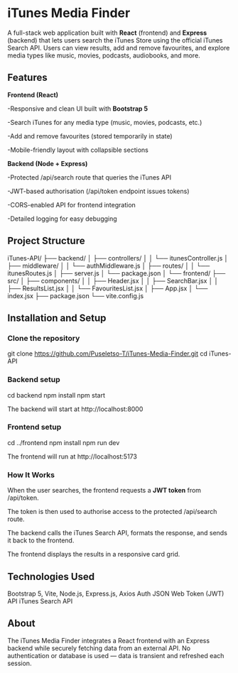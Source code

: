 # iTunes Media Finder

A full-stack web application built with **React** (frontend) and **Express** (backend) that lets users search the iTunes Store using the official iTunes Search API.
Users can view results, add and remove favourites, and explore media types like music, movies, podcasts, audiobooks, and more.

## Features

**Frontend (React)**

-Responsive and clean UI built with **Bootstrap 5**

-Search iTunes for any media type (music, movies, podcasts, etc.)

-Add and remove favourites (stored temporarily in state)

-Mobile-friendly layout with collapsible sections


**Backend (Node + Express)**

-Protected /api/search route that queries the iTunes API

-JWT-based authorisation (/api/token endpoint issues tokens)

-CORS-enabled API for frontend integration

-Detailed logging for easy debugging


## Project Structure

iTunes-API/
├── backend/
│ ├── controllers/
│ │ └── itunesController.js
│ ├── middleware/
│ │ └── authMiddleware.js
│ ├── routes/
│ │ └── itunesRoutes.js
│ ├── server.js
│ └── package.json
│
└── frontend/
├── src/
│ ├── components/
│ │ ├── Header.jsx
│ │ ├── SearchBar.jsx
│ │ ├── ResultsList.jsx
│ │ └── FavouritesList.jsx
│ ├── App.jsx
│ └── index.jsx
├── package.json
└── vite.config.js

## Installation and Setup

### Clone the repository

git clone https://github.com/Puseletso-T/iTunes-Media-Finder.git
cd iTunes-API

### Backend setup

cd backend
npm install
npm start

The backend will start at http://localhost:8000

### Frontend setup

cd ../frontend
npm install
npm run dev

The frontend will run at http://localhost:5173

### How It Works

When the user searches, the frontend requests a **JWT token** from /api/token.

The token is then used to authorise access to the protected /api/search route.

The backend calls the iTunes Search API, formats the response, and sends it back to the frontend.

The frontend displays the results in a responsive card grid.


## Technologies Used

Bootstrap 5, Vite, Node.js, Express.js, Axios
Auth JSON Web Token (JWT)
API iTunes Search API


## About

The iTunes Media Finder integrates a React frontend with an Express backend while securely fetching data from an external API.
No authentication or database is used — data is transient and refreshed each session.
